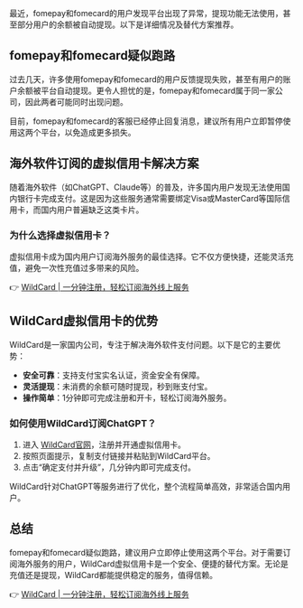 最近，fomepay和fomecard的用户发现平台出现了异常，提现功能无法使用，甚至部分用户的余额被自动提现。以下是详细情况及替代方案推荐。

## fomepay和fomecard疑似跑路

过去几天，许多使用fomepay和fomecard的用户反馈提现失败，甚至有用户的账户余额被平台自动提现。更令人担忧的是，fomepay和fomecard属于同一家公司，因此两者可能同时出现问题。

目前，fomepay和fomecard的客服已经停止回复消息，建议所有用户立即暂停使用这两个平台，以免造成更多损失。

## 海外软件订阅的虚拟信用卡解决方案

随着海外软件（如ChatGPT、Claude等）的普及，许多国内用户发现无法使用国内银行卡完成支付。这是因为这些服务通常需要绑定Visa或MasterCard等国际信用卡，而国内用户普遍缺乏这类卡片。

### 为什么选择虚拟信用卡？

虚拟信用卡成为国内用户订阅海外服务的最佳选择。它不仅方便快捷，还能灵活充值，避免一次性充值过多带来的风险。

👉 [WildCard | 一分钟注册，轻松订阅海外线上服务](https://bit.ly/bewildcard)

## WildCard虚拟信用卡的优势

WildCard是一家国内公司，专注于解决海外软件支付问题。以下是它的主要优势：

- **安全可靠**：支持支付宝实名认证，资金安全有保障。
- **灵活提现**：未消费的余额可随时提现，秒到账支付宝。
- **操作简单**：1分钟即可完成注册和开卡，轻松订阅海外服务。

### 如何使用WildCard订阅ChatGPT？

1. 进入 [WildCard官网](https://bit.ly/bewildcard)，注册并开通虚拟信用卡。
2. 按照页面提示，复制支付链接并粘贴到WildCard平台。
3. 点击“确定支付并升级”，几分钟内即可完成支付。

WildCard针对ChatGPT等服务进行了优化，整个流程简单高效，非常适合国内用户。

## 总结

fomepay和fomecard疑似跑路，建议用户立即停止使用这两个平台。对于需要订阅海外服务的用户，WildCard虚拟信用卡是一个安全、便捷的替代方案。无论是充值还是提现，WildCard都能提供稳定的服务，值得信赖。

👉 [WildCard | 一分钟注册，轻松订阅海外线上服务](https://bit.ly/bewildcard)